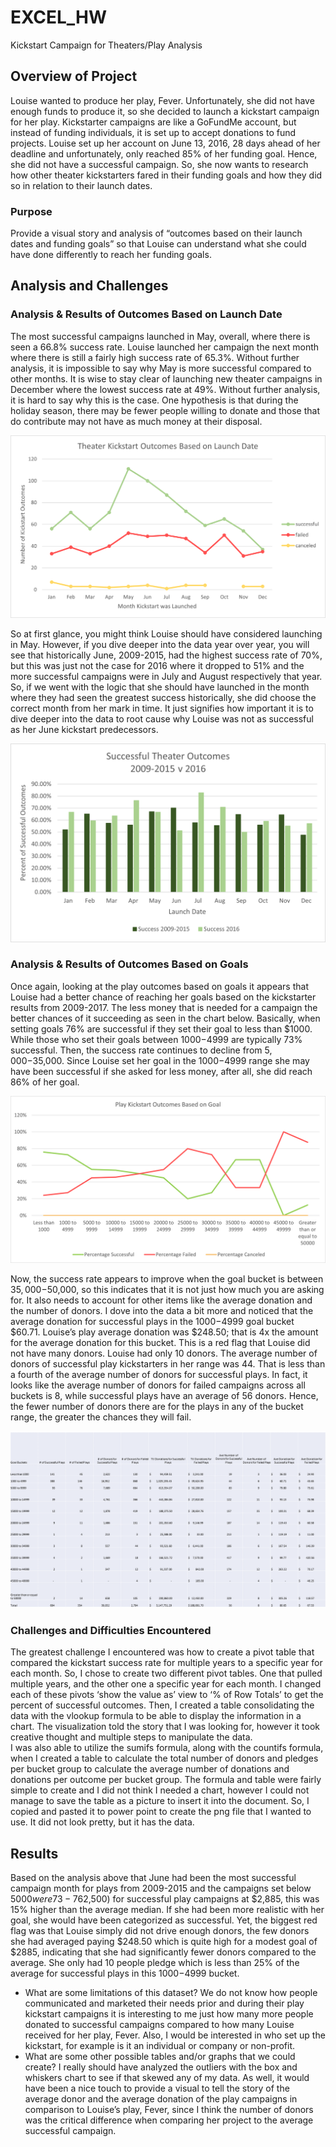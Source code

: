 # EXCEL_HW
Kickstart Campaign for Theaters/Play Analysis

## Overview of Project
Louise wanted to produce her play, Fever. Unfortunately, she did not have enough funds to produce it, so she decided to launch a kickstart campaign for her play. Kickstarter campaigns are like a GoFundMe account, but instead of funding individuals, it is set up to accept donations to fund projects. Louise set up her account on June 13, 2016, 28 days ahead of her deadline and unfortunately, only reached 85% of her funding goal. Hence, she did not have a successful campaign. So, she now wants to research how other theater kickstarters fared in their funding goals and how they did so in relation to their launch dates. 
### Purpose
Provide a visual story and analysis of “outcomes based on their launch dates and funding goals” so that Louise can understand what she could have done differently to reach her funding goals.
## Analysis and Challenges
### Analysis & Results of Outcomes Based on Launch Date
The most successful campaigns launched in May, overall, where there is seen a 66.8% success rate. Louise launched her campaign the next month where there is still a fairly high success rate of 65.3%. Without further analysis, it is impossible to say why May is more successful compared to other months. It is wise to stay clear of launching new theater campaigns in December where the lowest success rate at 49%. Without further analysis, it is hard to say why this is the case. One hypothesis is that during the holiday season, there may be fewer people willing to donate and those that do contribute may not have as much money at their disposal. 

![TheaterOutcomesvLaunch](https://github.com/ChristineMitchell/EXCEL_HW/blob/main/HW%20Challenge/Resources/Theater_Outcomes_vs_Launch.png)
 
So at first glance, you might think Louise should have considered launching in May. However, if you dive deeper into the data year over year, you will see that historically June, 2009-2015, had the highest success rate of 70%, but this was just not the case for 2016 where it dropped to 51% and the more successful campaigns were in July and August respectively that year. So, if we went with the logic that she should have launched in the month where they had seen the greatest success historically, she did choose the correct month from her mark in time. It just signifies how important it is to dive deeper into the data to root cause why Louise was not as successful as her June kickstart predecessors.
 
![SuccessfulOutcomes2009-2015v2016](https://github.com/ChristineMitchell/EXCEL_HW/blob/main/HW%20Challenge/Resources/Successful_Theater_Outcomes_2009-2015_vs_2016.png)

### Analysis & Results of Outcomes Based on Goals
Once again, looking at the play outcomes based on goals it appears that Louise had a better chance of reaching her goals based on the kickstarter results from 2009-2017. The less money that is needed for a campaign the better chances of it succeeding as seen in the chart below. Basically, when setting goals 76% are successful if they set their goal to less than $1000. While those who set their goals between $1000-$4999 are typically 73% successful. Then, the success rate continues to decline from $5,000-$35,000. Since Louise set her goal in the $1000-$4999 range she may have been successful if she asked for less money, after all, she did reach 86% of her goal. 

![PlayOutcomesvGoals](https://github.com/ChristineMitchell/EXCEL_HW/blob/main/HW%20Challenge/Resources/Outcomes_vs_Goals.png)
 
Now, the success rate appears to improve when the goal bucket is between $35,000-$50,000, so this indicates that it is not just how much you are asking for. It also needs to account for other items like the average donation and the number of donors. I dove into the data a bit more and noticed that the average donation for successful plays in the $1000-$4999 goal bucket $60.71. Louise’s play average donation was $248.50; that is 4x the amount for the average donation for this bucket. This is a red flag that Louise did not have many donors. Louise had only 10 donors. The average number of donors of successful play kickstarters in her range was 44. That is less than a fourth of the average number of donors for successful plays. In fact, it looks like the average number of donors for failed campaigns across all buckets is 8, while successful plays have an average of 56 donors. Hence, the fewer number of donors there are for the plays in any of the bucket range, the greater the chances they will fail.

![Table](https://github.com/ChristineMitchell/EXCEL_HW/blob/main/HW%20Challenge/Resources/AveDonation%26AveDonor_vs_Goal_Table.png)
 
### Challenges and Difficulties Encountered
The greatest challenge I encountered was how to create a pivot table that compared the kickstart success rate for multiple years to a specific year for each month. So, I chose to create two different pivot tables. One that pulled multiple years, and the other one a specific year for each month. I changed each of these pivots ‘show the value as’ view to ‘% of Row Totals’ to get the percent of successful outcomes. Then, I created a table consolidating the data with the vlookup formula to be able to display the information in a chart. The visualization told the story that I was looking for, however it took creative thought and multiple steps to manipulate the data.  
I was also able to utilize the sumifs formula, along with the countifs formula, when I created a table to calculate the total number of donors and pledges per bucket group to calculate the average number of donations and donations per outcome per bucket group. The formula and table were fairly simple to create and I did not think I needed a chart, however I could not manage to save the table as a picture to insert it into the document. So, I copied and pasted it to power point to create the png file that I wanted to use. It did not look pretty, but it has the data.

## Results
Based on the analysis above that June had been the most successful campaign month for plays from 2009-2015 and the campaigns set below $5000 were 73-76% successful which are higher than other bucket goals, it could be said that Louise had set herself up for success. The fact that she reached 86% of her goal indicates just how close she was to being successful. Her campaign duration of 28 days was near to the average of successful play campaigns of 28.96 days. However, she did set her goal above the average median ($2,500) for successful play campaigns at $2,885, this was 15% higher than the average median. If she had been more realistic with her goal, she would have been categorized as successful. Yet, the biggest red flag was that Louise simply did not drive enough donors, the few donors she had averaged paying $248.50 which is quite high for a modest goal of $2885, indicating that she had significantly fewer donors compared to the average. She only had 10 people pledge which is less than 25% of the average for successful plays in this $1000-$4999 bucket. 
- What are some limitations of this dataset?
We do not know how people communicated and marketed their needs prior and during their play kickstart campaigns it is interesting to me just how many more people donated to successful campaigns compared to how many Louise received for her play, Fever. Also, I would be interested in who set up the kickstart, for example is it an individual or company or non-profit.
- What are some other possible tables and/or graphs that we could create?
I really should have analyzed the outliers with the box and whiskers chart to see if that skewed any of my data. As well, it would have been a nice touch to provide a visual to tell the story of the average donor and the average donation of the play campaigns in comparison to Louise’s play, Fever, since I think the number of donors was the critical difference when comparing her project to the average successful campaign.

